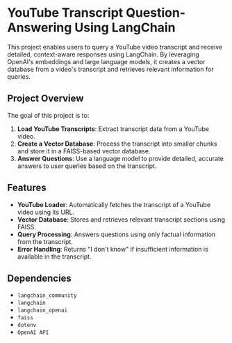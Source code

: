 # YouTube Transcript Question-Answering Using LangChain

This project enables users to query a YouTube video transcript and receive detailed, context-aware responses using LangChain. By leveraging OpenAI's embeddings and large language models, it creates a vector database from a video's transcript and retrieves relevant information for queries.

## Project Overview

The goal of this project is to:
1. **Load YouTube Transcripts**: Extract transcript data from a YouTube video.
2. **Create a Vector Database**: Process the transcript into smaller chunks and store it in a FAISS-based vector database.
3. **Answer Questions**: Use a language model to provide detailed, accurate answers to user queries based on the transcript.

## Features

- **YouTube Loader**: Automatically fetches the transcript of a YouTube video using its URL.
- **Vector Database**: Stores and retrieves relevant transcript sections using FAISS.
- **Query Processing**: Answers questions using only factual information from the transcript.
- **Error Handling**: Returns "I don't know" if insufficient information is available in the transcript.

## Dependencies

- `langchain_community`
- `langchain`
- `langchain_openai`
- `faiss`
- `dotenv`
- `OpenAI API`

